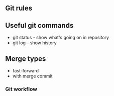 ## Git rules

## Useful git commands
- git status - show what's going on in repository
- git log - show history

## Merge types
- fast-forward
- with merge commit

### Git workflow

